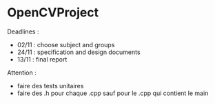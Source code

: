 # OpenCVProject

Deadlines :
- 02/11 : choose subject and groups
- 24/11 : specification and design documents
- 13/11 : final report

Attention : 
- faire des tests unitaires
- faire des .h pour chaque .cpp sauf pour le .cpp qui contient le main